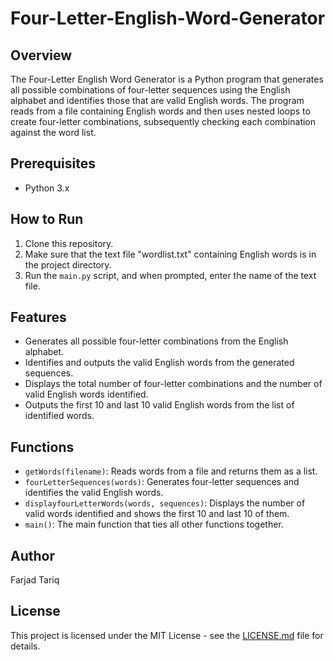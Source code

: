 # Four-Letter-English-Word-Generator

## Overview
The Four-Letter English Word Generator is a Python program that generates all possible combinations of four-letter sequences using the English alphabet and identifies those that are valid English words. The program reads from a file containing English words and then uses nested loops to create four-letter combinations, subsequently checking each combination against the word list.

## Prerequisites
- Python 3.x

## How to Run
1. Clone this repository.
2. Make sure that the text file "wordlist.txt" containing English words is in the project directory.
3. Run the `main.py` script, and when prompted, enter the name of the text file.

## Features
- Generates all possible four-letter combinations from the English alphabet.
- Identifies and outputs the valid English words from the generated sequences.
- Displays the total number of four-letter combinations and the number of valid English words identified.
- Outputs the first 10 and last 10 valid English words from the list of identified words.

## Functions
- `getWords(filename)`: Reads words from a file and returns them as a list.
- `fourLetterSequences(words)`: Generates four-letter sequences and identifies the valid English words.
- `displayfourLetterWords(words, sequences)`: Displays the number of valid words identified and shows the first 10 and last 10 of them.
- `main()`: The main function that ties all other functions together.

## Author
Farjad Tariq

## License
This project is licensed under the MIT License - see the [LICENSE.md](LICENSE.md) file for details.


